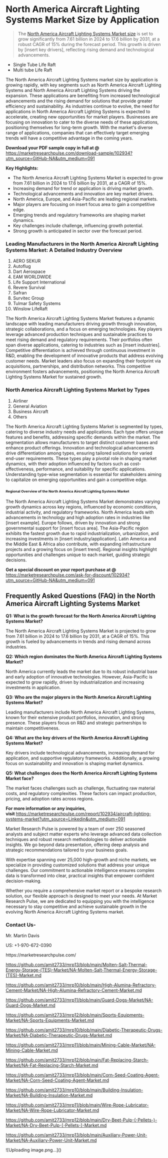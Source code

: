 <h1>North America Aircraft Lighting Systems Market&nbsp;Size by Application</h1><blockquote><p>The <a href="https://marketresearchpulse.com/download-sample/102934?utm_source=GitHub-NA&amp;utm_medium=091">North America Aircraft Lighting Systems Market size</a> is set to grow significantly from 7.61 billion in 2024 to 17.6 billion by 2031, at a robust CAGR of 15% during the forecast period. This growth is driven by [insert key drivers], reflecting rising demand and technological advancements.</p></blockquote><ul><li>Single Tube Life Raft<li> Multi tube Life Raft</li></ul><p>The North America Aircraft Lighting Systems market size by application is growing rapidly, with key segments such as North America Aircraft Lighting Systems and North America Aircraft Lighting Systems driving the expansion. These applications are benefiting from increased technological advancements and the rising demand for solutions that provide greater efficiency and sustainability. As industries continue to evolve, the need for applications in North America Aircraft Lighting Systems is expected to accelerate, creating new opportunities for market players. Businesses are focusing on innovation to cater to the diverse needs of these applications, positioning themselves for long-term growth. With the market's diverse range of applications, companies that can effectively target emerging trends will have a competitive advantage in the coming years.</p><p><strong>Download your PDF sample copy in full at @ </strong><a href="https://marketresearchpulse.com/download-sample/102934?utm_source=GitHub-NA&amp;utm_medium=091">https://marketresearchpulse.com/download-sample/102934?utm_source=GitHub-NA&amp;utm_medium=091</a></p><p><strong>Key Highlights: </strong></p><ul><li>The North America Aircraft Lighting Systems Market is expected to grow from 7.61 billion in 2024 to 17.6 billion by 2031, at a CAGR of 15%.</li><li>Increasing demand for trend or application is driving market growth.</li><li>Technological advancements and innovation are key market drivers.</li><li>North America, Europe, and Asia-Pacific are leading regional markets.</li><li>Major players are focusing on insert focus area to gain a competitive edge.</li><li>Emerging trends and regulatory frameworks are shaping market dynamics.</li><li>Key challenges include challenge, influencing growth potential.</li><li>Strong growth is anticipated in sector over the forecast period.</li></ul><h3>Leading Manufacturers in the North America Aircraft Lighting Systems Market: A Detailed Industry Overview</h3><ol><li>AERO SEKUR</li><li>Autoflug</li><li>Dart Aerospace</li><li>EAM WORLDWIDE</li><li>Life Support International</li><li>Revere Survival</li><li>Safran</li><li>Survitec Group</li><li>Tulmar Safety Systems</li><li>Winslow LifeRaft</li></ol><div class="flex max-w-full flex-col flex-grow"><div class="min-h-8 text-message flex w-full flex-col items-end gap-2 whitespace-normal break-words [.text-message+&amp;]:mt-5" dir="auto" data-message-author-role="assistant" data-message-id="fd8432e4-4910-450d-b182-61b7bfb0a01f" data-message-model-slug="gpt-4o"><div class="flex w-full flex-col gap-1 empty:hidden first:pt-[3px]"><div class="markdown prose w-full break-words dark:prose-invert light"><p>The North America Aircraft Lighting Systems Market features a dynamic landscape with leading manufacturers driving growth through innovation, strategic collaborations, and a focus on emerging technologies. Key players leverage advanced production techniques and sustainable practices to meet rising demand and regulatory requirements. Their portfolios often span diverse applications, catering to industries such as [insert industries]. Competitive differentiation is achieved through continuous investment in R&amp;D, enabling the development of innovative products that address evolving customer needs. Market leaders also focus on expanding their footprint via acquisitions, partnerships, and distribution networks. This competitive environment fosters advancements, positioning the North America Aircraft Lighting Systems Market for sustained growth.</p></div></div></div></div><h3>North America Aircraft Lighting Systems Market by Types</h3><ol><li>Airliner<li> General Aviation<li> Business Aircraft<li> Others</li></ol><div class="flex max-w-full flex-col flex-grow"><div class="min-h-8 text-message flex w-full flex-col items-end gap-2 whitespace-normal break-words [.text-message+&amp;]:mt-5" dir="auto" data-message-author-role="assistant" data-message-id="084470be-0bb7-4664-bddf-5156b4f41249" data-message-model-slug="gpt-4o-mini"><div class="flex w-full flex-col gap-1 empty:hidden first:pt-[3px]"><div class="markdown prose w-full break-words dark:prose-invert light"><p>The North America Aircraft Lighting Systems Market is segmented by types, catering to diverse industry needs and applications. Each type offers unique features and benefits, addressing specific demands within the market. The segmentation allows manufacturers to target distinct customer bases and enhance product offerings. Innovation and technological advancements drive differentiation among types, ensuring tailored solutions for varied end-user requirements. These types play a pivotal role in shaping market dynamics, with their adoption influenced by factors such as cost-effectiveness, performance, and suitability for specific applications. Understanding type-wise segmentation is essential for stakeholders aiming to capitalize on emerging opportunities and gain a competitive edge.</p></div></div></div></div><h3><span style="font-size: 11px;">Regional Overview of the North America Aircraft Lighting Systems Market</span></h3><div class="flex max-w-full flex-col flex-grow"><div class="min-h-8 text-message flex w-full flex-col items-end gap-2 whitespace-normal break-words [.text-message+&amp;]:mt-5" dir="auto" data-message-author-role="assistant" data-message-id="e9038762-ce64-4e30-91c9-9bd413514231" data-message-model-slug="gpt-4o-mini"><div class="flex w-full flex-col gap-1 empty:hidden first:pt-[3px]"><div class="markdown prose w-full break-words dark:prose-invert light"><p>The North America Aircraft Lighting Systems Market demonstrates varying growth dynamics across key regions, influenced by economic conditions, industrial activity, and regulatory frameworks. North America leads with advancements in technology and high adoption rates in industries like [insert example]. Europe follows, driven by innovation and strong governmental support for [insert focus area]. The Asia-Pacific region exhibits the fastest growth due to rapid industrialization, urbanization, and increasing investments in [insert industry/application]. Latin America and the Middle East &amp; Africa also contribute, with expanding infrastructure projects and a growing focus on [insert trend]. Regional insights highlight opportunities and challenges unique to each market, guiding strategic decisions.</p></div></div></div></div><p><strong>Get a special discount on your report purchase at @ </strong><a href="https://marketresearchpulse.com/ask-for-discount/102934?utm_source=GitHub-NA&amp;utm_medium=091">https://marketresearchpulse.com/ask-for-discount/102934?utm_source=GitHub-NA&amp;utm_medium=091</a></p><h2>Frequently Asked Questions (FAQ) in the North America Aircraft Lighting Systems Market</h2><p><strong>Q1: What is the growth forecast for the North America Aircraft Lighting Systems Market?</strong></p><p>The North America Aircraft Lighting Systems Market is projected to grow from 7.61 billion in 2024 to 17.6 billion by 2031, at a CAGR of 15%. This growth is fueled by advancements in trends and rising demand across industries.</p><p><strong>Q2: Which region dominates the North America Aircraft Lighting Systems Market?</strong></p><p>North America currently leads the market due to its robust industrial base and early adoption of innovative technologies. However, Asia-Pacific is expected to grow rapidly, driven by industrialization and increasing investments in application.</p><p><strong>Q3: Who are the major players in the North America Aircraft Lighting Systems Market?</strong></p><p>Leading manufacturers include North America Aircraft Lighting Systems, known for their extensive product portfolios, innovation, and strong presence. These players focus on R&amp;D and strategic partnerships to maintain competitiveness.</p><p><strong>Q4: What are the key drivers of the North America Aircraft Lighting Systems Market?</strong></p><p>Key drivers include technological advancements, increasing demand for application, and supportive regulatory frameworks. Additionally, a growing focus on sustainability and innovation is shaping market dynamics.</p><p><strong>Q5: What challenges does the North America Aircraft Lighting Systems Market face?</strong></p><p>The market faces challenges such as challenge, fluctuating raw material costs, and regulatory complexities. These factors can impact production, pricing, and adoption rates across regions.</p><p><strong>For more information or any inquiries, visit&nbsp;</strong><a href="https://marketresearchpulse.com/report/102934/aircraft-lighting-systems-market?utm_source=Linkedin&utm_medium=091">https://marketresearchpulse.com/report/102934/aircraft-lighting-systems-market?utm_source=Linkedin&utm_medium=091</a></p><p>Market Research Pulse is powered by a team of over 250 seasoned analysts and subject matter experts who leverage advanced data collection techniques and robust research methodologies to deliver actionable insights. We go beyond data presentation, offering deep analysis and strategic recommendations tailored to your business goals.</p><p>With expertise spanning over 25,000 high-growth and niche markets, we specialize in providing customized solutions that address your unique challenges. Our commitment to actionable intelligence ensures complex data is transformed into clear, practical insights that empower confident decision-making.</p><p>Whether you require a comprehensive market report or a bespoke research solution, our flexible approach is designed to meet your needs. At Market Research Pulse, we are dedicated to equipping you with the intelligence necessary to stay competitive and achieve sustainable growth in the evolving North America Aircraft Lighting Systems market.</p><h3><strong>Contact Us-</strong></h3><p>Mr. Martin Davis</p><p>US: +1-970-672-0390</p><p>https://marketresearchpulse.com/</p><p><a href="https://github.com/amit2733/mrp13/blob/main/Molten-Salt-Thermal-Energy-Storage-(TES)-Market/NA-Molten-Salt-Thermal-Energy-Storage-(TES)-Market.md">https://github.com/amit2733/mrp13/blob/main/Molten-Salt-Thermal-Energy-Storage-(TES)-Market/NA-Molten-Salt-Thermal-Energy-Storage-(TES)-Market.md</a></p><p><a href="https://github.com/amit2733/mrp10/blob/main/High-Alumina-Refractory-Cement-Market/NA-High-Alumina-Refractory-Cement-Market.md">https://github.com/amit2733/mrp10/blob/main/High-Alumina-Refractory-Cement-Market/NA-High-Alumina-Refractory-Cement-Market.md</a></p><p><a href="https://github.com/amit2733/mrp11/blob/main/Guard-Dogs-Market/NA-Guard-Dogs-Market.md">https://github.com/amit2733/mrp11/blob/main/Guard-Dogs-Market/NA-Guard-Dogs-Market.md</a></p><p><a href="https://github.com/amit2733/mrp12/blob/main/Sports-Equipments-Market/NA-Sports-Equipments-Market.md">https://github.com/amit2733/mrp12/blob/main/Sports-Equipments-Market/NA-Sports-Equipments-Market.md</a></p><p><a href="https://github.com/amit2733/mrp10/blob/main/Diabetic-Therapeutic-Drugs-Market/NA-Diabetic-Therapeutic-Drugs-Market.md">https://github.com/amit2733/mrp10/blob/main/Diabetic-Therapeutic-Drugs-Market/NA-Diabetic-Therapeutic-Drugs-Market.md</a></p><p><a href="https://github.com/amit2733/mrp11/blob/main/Mining-Cable-Market/NA-Mining-Cable-Market.md">https://github.com/amit2733/mrp11/blob/main/Mining-Cable-Market/NA-Mining-Cable-Market.md</a></p><p><a href="https://github.com/amit2733/mrp12/blob/main/Fat-Replacing-Starch-Market/NA-Fat-Replacing-Starch-Market.md">https://github.com/amit2733/mrp12/blob/main/Fat-Replacing-Starch-Market/NA-Fat-Replacing-Starch-Market.md</a></p><p><a href="https://github.com/amit2733/mrp13/blob/main/Corn-Seed-Coating-Agent-Market/NA-Corn-Seed-Coating-Agent-Market.md">https://github.com/amit2733/mrp13/blob/main/Corn-Seed-Coating-Agent-Market/NA-Corn-Seed-Coating-Agent-Market.md</a></p><p><a href="https://github.com/amit2733/mrp10/blob/main/Building-Insulation-Market/NA-Building-Insulation-Market.md">https://github.com/amit2733/mrp10/blob/main/Building-Insulation-Market/NA-Building-Insulation-Market.md</a></p><p><a href="https://github.com/amit2733/mrp11/blob/main/Wire-Rope-Lubricator-Market/NA-Wire-Rope-Lubricator-Market.md">https://github.com/amit2733/mrp11/blob/main/Wire-Rope-Lubricator-Market/NA-Wire-Rope-Lubricator-Market.md</a></p><p><a href="https://github.com/amit2733/mrp12/blob/main/Dry-Beet-Pulp-(-Pellets-)-Market/NA-Dry-Beet-Pulp-(-Pellets-)-Market.md">https://github.com/amit2733/mrp12/blob/main/Dry-Beet-Pulp-(-Pellets-)-Market/NA-Dry-Beet-Pulp-(-Pellets-)-Market.md</a></p><p><a href="https://github.com/amit2733/mrp13/blob/main/Auxiliary-Power-Unit-Market/NA-Auxiliary-Power-Unit-Market.md">https://github.com/amit2733/mrp13/blob/main/Auxiliary-Power-Unit-Market/NA-Auxiliary-Power-Unit-Market.md</a></p>
![Uploading image.png…]()
